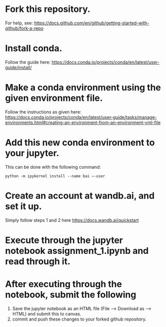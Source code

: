 # Fork this repository. 

For help, see: https://docs.github.com/en/github/getting-started-with-github/fork-a-repo

# Install conda. 

Follow the guide here: https://docs.conda.io/projects/conda/en/latest/user-guide/install/

# Make a conda environment using the given environment file.

Follow the instructions as given here: https://docs.conda.io/projects/conda/en/latest/user-guide/tasks/manage-environments.html#creating-an-environment-from-an-environment-yml-file

# Add this new conda environment to your jupyter.

This can be done with the following command:

`python -m ipykernel install --name bai —-user`

# Create an account at wandb.ai, and set it up.

Simply follow steps 1 and 2 here https://docs.wandb.ai/quickstart

# Execute through the jupyter notebook assignment_1.ipynb and read through it.

# After executing through the notebook, submit the following

1. Save the jupyter notebook as an HTML file (File --> Download as --> HTML) and submit this to canvas.
2. commit and push these changes to your forked github repository.

